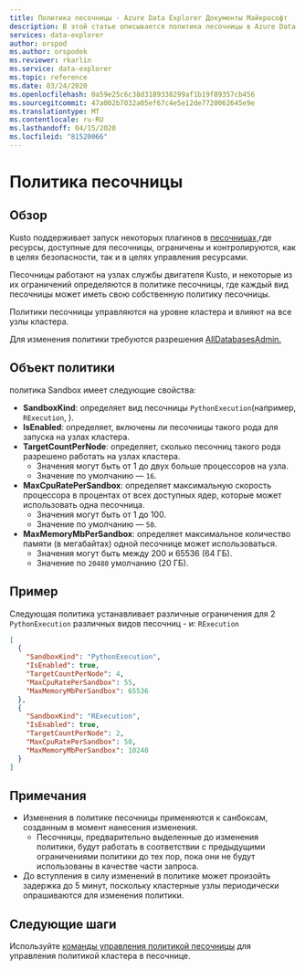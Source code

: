 ```yaml
---
title: Политика песочницы - Azure Data Explorer Документы Майкрософт
description: В этой статье описывается политика песочницы в Azure Data Explorer.
services: data-explorer
author: orspod
ms.author: orspodek
ms.reviewer: rkarlin
ms.service: data-explorer
ms.topic: reference
ms.date: 03/24/2020
ms.openlocfilehash: 0a59e25c6c38d3189330299af1b19f89357cb456
ms.sourcegitcommit: 47a002b7032a05ef67c4e5e12de7720062645e9e
ms.translationtype: MT
ms.contentlocale: ru-RU
ms.lasthandoff: 04/15/2020
ms.locfileid: "81520066"
---
```

# <a name="sandbox-policy"></a>Политика песочницы

## <a name="overview"></a>Обзор

Kusto поддерживает запуск некоторых плагинов в [песочницах,](../concepts/sandboxes.md)где ресурсы, доступные для песочницы, ограничены и контролируются, как в целях безопасности, так и в целях управления ресурсами.

Песочницы работают на узлах службы двигателя Kusto, и некоторые из их ограничений определяются в политике песочницы, где каждый вид песочницы может иметь свою собственную политику песочницы.

Политики песочницы управляются на уровне кластера и влияют на все узлы кластера.

Для изменения политики требуются разрешения [AllDatabasesAdmin.](../management/access-control/role-based-authorization.md)

## <a name="the-policy-object"></a>Объект политики

политика Sandbox имеет следующие свойства:

* **SandboxKind**: определяет вид песочницы `PythonExecution`(например, `RExecution`, ).
* **IsEnabled**: определяет, включены ли песочницы такого рода для запуска на узлах кластера.
* **TargetCountPerNode**: определяет, сколько песочниц такого рода разрешено работать на узлах кластера.
  * Значения могут быть от 1 до двух больше процессоров на узла.
  * Значение по умолчанию — `16`.
* **MaxCpuRatePerSandbox**: определяет максимальную скорость процессора в процентах от всех доступных ядер, которые может использовать одна песочница.
  * Значения могут быть от 1 до 100.
  * Значение по умолчанию — `50`.
* **MaxMemoryMbPerSandbox**: определяет максимальное количество памяти (в мегабайтах) одной песочнице может использоваться.
  * Значения могут быть между 200 и 65536 (64 ГБ).
  * Значение по `20480` умолчанию (20 ГБ).

## <a name="example"></a>Пример

Следующая политика устанавливает различные ограничения для 2 `PythonExecution` различных видов песочниц - и: `RExecution`

```json
[
  {
    "SandboxKind": "PythonExecution",
    "IsEnabled": true,
    "TargetCountPerNode": 4,
    "MaxCpuRatePerSandbox": 55,
    "MaxMemoryMbPerSandbox": 65536
  },
  {
    "SandboxKind": "RExecution",
    "IsEnabled": true,
    "TargetCountPerNode": 2,
    "MaxCpuRatePerSandbox": 50,
    "MaxMemoryMbPerSandbox": 10240
  }
]
```

## <a name="notes"></a>Примечания

* Изменения в политике песочницы применяются к санбоксам, созданным в момент нанесения изменения.
  * Песочницы, предварительно выделенные до изменения политики, будут работать в соответствии с предыдущими ограничениями политики до тех пор, пока они не будут использованы в качестве части запроса.
* До вступления в силу изменений в политике может произойть задержка до 5 минут, поскольку кластерные узлы периодически опрашиваются для изменения политики.

## <a name="next-steps"></a>Следующие шаги

Используйте [команды управления политикой песочницы](../management/sandbox-policy.md) для управления политикой кластера в песочнице.